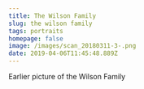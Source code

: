 ```yaml
---
title: The Wilson Family
slug: the wilson family
tags: portraits
homepage: false
image: /images/scan_20180311-3-.png
date: 2019-04-06T11:45:48.889Z
---
```

Earlier picture of the Wilson Family
